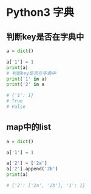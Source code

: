 Python3 字典
==

## 判断key是否在字典中
```py
a = dict()

a['1'] = 1
print(a)
# 判断key是否在字典中
print('1' in a)
print('2' in a

# {'1': 1}
# True
# False
```

## map中的list
```py
a = dict()

a['1'] = 1

a['2'] = ['2a']
a['2'].append('2b')
print(a)

# {'2': ['2a', '2b'], '1': 1}
```
